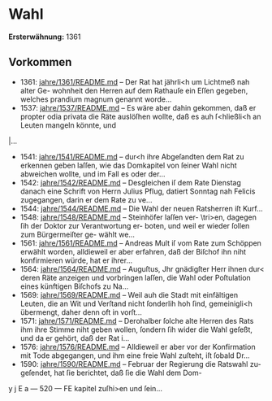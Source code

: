 # Wahl

**Ersterwähnung:** 1361

## Vorkommen
- 1361: [jahre/1361/README.md](../jahre/1361/README.md) – Der Rat hat jährli<h um Lichtmeß nah alter Ge-
wohnheit den Herren auf dem Rathauſe ein Eſſen gegeben,
welches prandium magnum genannt worde...
- 1537: [jahre/1537/README.md](../jahre/1537/README.md) – Es wäre aber dahin gekommen,
daß er propter odia privata die Räte auslöſhen wollte,
daß es auh ſ\<hließli<h an Leuten mangeln könnte, und

|...
- 1541: [jahre/1541/README.md](../jahre/1541/README.md) – dur<h ihre Abgeſandten
dem Rat zu erkennen geben laſſen, wie das Domkapitel
von ſeiner Wahl nicht abweichen wollte, und im Fall es
oder der...
- 1542: [jahre/1542/README.md](../jahre/1542/README.md) – Desgleichen iſ dem Rate Dienstag danach eine Schrift
von Herrn Julius Pflug, datiert Sonntag nah Felicis
zugegangen, darin er dem Rate zu ve...
- 1544: [jahre/1544/README.md](../jahre/1544/README.md) – Die Wahl der neuen Ratsherren iſt Kurf...
- 1548: [jahre/1548/README.md](../jahre/1548/README.md) – Steinhöfer laſſen ver-
\tri>en, dagegen ſih der Doktor zur Verantwortung er-
boten, und weil er wieder ſollen zum Bürgermeiſter ge-
wählt we...
- 1561: [jahre/1561/README.md](../jahre/1561/README.md) – Andreas Mult iſ vom Rate zum Schöppen erwählt
worden, alldieweil er aber erfahren, daß der Biſchof ihn
niht konfirmieren würde, hat er ihrer...
- 1564: [jahre/1564/README.md](../jahre/1564/README.md) – Auguſtus, Jhr gnädigſter Herr ihnen dur< deren Räte
anzeigen und vorbringen laſſen, die Wahl oder Poſtulation
eines künftigen Biſchofs zu Na...
- 1569: [jahre/1569/README.md](../jahre/1569/README.md) – Weil auh die Stadt mit einfältigen Leuten, die an
Wit und Verſtand nicht ſonderlih hoh ſind, gemeinigli<h
übermengt, daher denn oft in vorſt...
- 1571: [jahre/1571/README.md](../jahre/1571/README.md) – Derohalber ſolche alte Herren des Rats ihm ihre Stimme
niht geben wollen, ſondern ſih wider die Wahl geſeßt,
und da er gehört, daß der Rat i...
- 1576: [jahre/1576/README.md](../jahre/1576/README.md) – Alldieweil
er aber vor der Konfirmation mit Tode abgegangen, und
ihm eine freie Wahl zuſteht, iſt ſobald Dr...
- 1590: [jahre/1590/README.md](../jahre/1590/README.md) – Februar der Regierung die Ratswahl zu-
geſendet, hat ſie berichtet, daß ſie die Wahl dem Dom-


y j E a
— 520 — FE
kapitel zuſhi>en und ſein...
